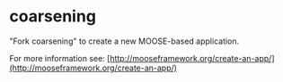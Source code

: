 coarsening
=====

"Fork coarsening" to create a new MOOSE-based application.

For more information see: [http://mooseframework.org/create-an-app/](http://mooseframework.org/create-an-app/)
